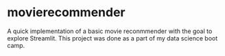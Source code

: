 # movierecommender

A quick implementation of a basic movie reconmmender with the goal to explore Streamlit. This project was done as a part of my data science boot camp.

